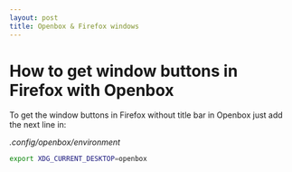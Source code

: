 ```yaml
---
layout: post
title: Openbox & Firefox windows
---
```


# How to get window buttons in Firefox with Openbox



To get the window buttons in Firefox without title bar in Openbox just add the next line in:

_.config/openbox/environment_

```bash
export XDG_CURRENT_DESKTOP=openbox
```